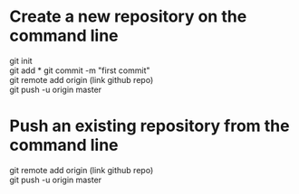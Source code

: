 # Create a new repository on the command line  

git init  
git add *
git commit -m "first commit"  
git remote add origin (link github repo)  
git push -u origin master  
 
# Push an existing repository from the command line
 
git remote add origin (link github repo)  
git push -u origin master  
